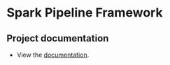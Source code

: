 # Spark Pipeline Framework

## Project documentation
- View the [documentation](https://enjoyear.github.io/Spark-Pipeline-Framework/).
